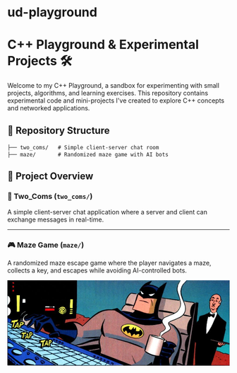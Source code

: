# ud-playground
# C++ Playground & Experimental Projects 🛠️

Welcome to my C++ Playground, a sandbox for experimenting with small projects, algorithms, and learning exercises. This repository contains experimental code and mini-projects I've created to explore C++ concepts and networked applications.

## 📁 Repository Structure

```
├── two_coms/   # Simple client-server chat room
├── maze/       # Randomized maze game with AI bots
```

## 🎯 Project Overview

### 💬 Two_Coms (`two_coms/`)
A simple client-server chat application where a server and client can exchange messages in real-time.


---

### 🎮 Maze Game (`maze/`)
A randomized maze escape game where the player navigates a maze, collects a key, and escapes while avoiding AI-controlled bots.


![batsy](batsy.jpg)

